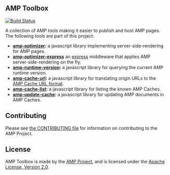 <!---
Copyright 2015 The AMP HTML Authors. All Rights Reserved.

Licensed under the Apache License, Version 2.0 (the "License");
you may not use this file except in compliance with the License.
You may obtain a copy of the License at

      http://www.apache.org/licenses/LICENSE-2.0

Unless required by applicable law or agreed to in writing, software
distributed under the License is distributed on an "AS-IS" BASIS,
WITHOUT WARRANTIES OR CONDITIONS OF ANY KIND, either express or implied.
See the License for the specific language governing permissions and
limitations under the License.
-->

## AMP Toolbox

[![Build Status](https://travis-ci.org/ampproject/amp-toolbox.svg?branch=master)](https://travis-ci.org/ampproject/amp-toolbox)

A collection of AMP tools making it easier to publish and host AMP pages. The following tools are part of this project:

- **[amp-optimizer](./packages/optimizer):** a javascript library implementing server-side-rendering for AMP pages.
- **[amp-optimizer-express](./packages/optimizer-express)** an [express](http://expressjs.com/) middleware that applies AMP server-side-rendering on the fly.
- **[amp-runtime-version](./packages/runtime-version):** a javascript library for querying the current AMP runtime version.
- **[amp-cache-url](./packages/cache-url):** a javascript library for translating origin URLs to the [AMP Cache URL format](https://developers.google.com/amp/cache/overview).
- **[amp-cache-list](./packages/cache-list):** a javascript library for listing the known AMP Caches.
- **[amp-update-cache](./packages/update-cache):** a javascript library for updating AMP documents in AMP Caches.

## Contributing

Please see [the CONTRIBUTING file](CONTRIBUTING.md) for information on contributing to the AMP Project.

## License

AMP Toolbox is made by the [AMP Project](https://www.ampproject.org/), and is licensed under the [Apache License, Version 2.0](./LICENSE).
